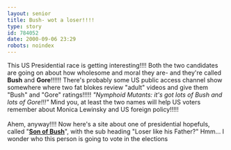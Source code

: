 ```yaml
---
layout: senior
title: Bush- wot a loser!!!!
type: story
id: 784052
date: 2000-09-06 23:29
robots: noindex
---
```

This US Presidential race is getting interesting!!!! Both the two candidates are going on about how wholesome and moral they are- and they're called <b>Bush</b> and <b>Gore</b>!!!!!! There's probably some US public access channel show somewhere where two fat blokes review "adult" videos and give them "Bush" and "Gore" ratings!!!!! <i>"Nymphoid Mutants: it's got lots of Bush *and* lots of Gore!!!"</i> Mind you, at least the two names will help US voters remember about Monica Lewinsky and US foreign policy!!!!!<br/> <br/>Ahem, anyway!!!! Now here's a site about one of presidential hopefuls, called "<a href="http://www.sonofbush.com/"><b>Son of Bush</b></a>", with the sub heading "Loser like his Father?" Hmm... I wonder who this person is going to vote in the elections